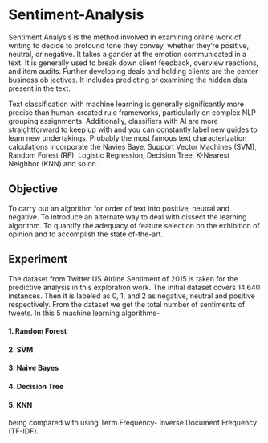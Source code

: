 # Sentiment-Analysis


Sentiment Analysis is the method involved in examining online work of writing to decide to profound tone they convey, whether they’re positive, neutral, or negative. It takes a gander at the emotion communicated in a text. It is generally used to break down client feedback, overview reactions, and item audits. Further developing deals and holding clients are the center business ob jectives. It includes predicting or examining the hidden data present in the text.

Text classification with machine learning is generally significantly more precise than human-created rule frameworks, particularly on complex NLP grouping assignments. Additionally, classifiers with AI are more straightforward to keep up with and you can constantly label new guides to leam new undertakings. Probably the most famous text characterization calculations incorporate the Navies Baye, Support Vector Machines (SVM), Random Forest (RF), Logistic Regression, Decision Tree, K-Nearest Neighbor (KNN) and so on.

## Objective
To carry out an algorithm for order of text into positive, neutral and negative. To introduce an alternate way to deal with dissect the learning algorithm. To quantify the adequacy of feature selection on the exhibition of opinion and to accomplish the state of-the-art.


## Experiment
The dataset from Twitter US Airline Sentiment of 2015 is taken for the predictive analysis in this exploration work. The initial dataset covers 14,640 instances. Then it is labeled as 0, 1, and 2 as negative, neutral and positive respectively. From the dataset we get the total number of sentiments of tweets. In this 5 machine learning algorithms- 
#### 1. Random Forest 
#### 2. SVM 
#### 3. Naive Bayes 
#### 4. Decision Tree 
#### 5. KNN 
being compared with using Term Frequency- Inverse Document Frequency (TF-IDF).
